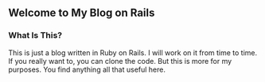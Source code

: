 ## Welcome to My Blog on Rails
### What Is This?

This is just a blog written in Ruby on Rails. I will work on it from time to time.
If you really want to, you can clone the code. But this is more for my purposes. You find anything all that useful here.
